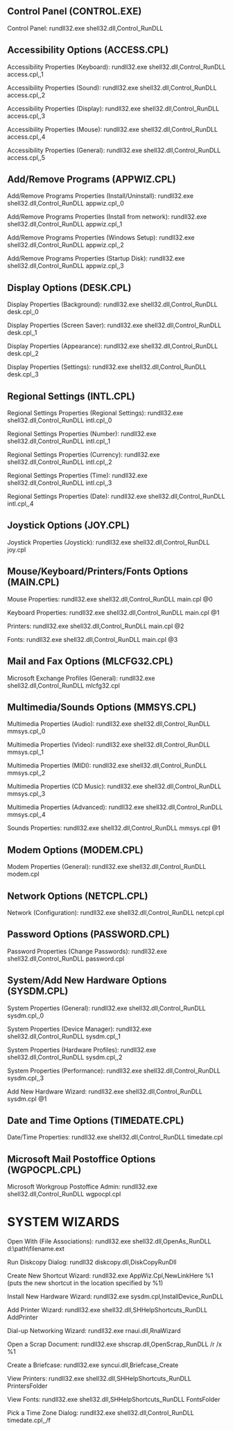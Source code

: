 ## Control Panel    (CONTROL.EXE)

Control Panel: rundll32.exe shell32.dll,Control_RunDLL



## Accessibility Options    (ACCESS.CPL)

Accessibility Properties (Keyboard): rundll32.exe shell32.dll,Control_RunDLL access.cpl,,1

Accessibility Properties (Sound): rundll32.exe shell32.dll,Control_RunDLL access.cpl,,2

Accessibility Properties (Display): rundll32.exe shell32.dll,Control_RunDLL access.cpl,,3

Accessibility Properties (Mouse): rundll32.exe shell32.dll,Control_RunDLL access.cpl,,4

Accessibility Properties (General): rundll32.exe shell32.dll,Control_RunDLL access.cpl,,5



## Add/Remove Programs    (APPWIZ.CPL)

Add/Remove Programs Properties (Install/Uninstall): rundll32.exe shell32.dll,Control_RunDLL appwiz.cpl,,0

Add/Remove Programs Properties (Install from network): rundll32.exe shell32.dll,Control_RunDLL appwiz.cpl,,1

Add/Remove Programs Properties (Windows Setup): rundll32.exe shell32.dll,Control_RunDLL appwiz.cpl,,2

Add/Remove Programs Properties (Startup Disk): rundll32.exe shell32.dll,Control_RunDLL appwiz.cpl,,3



## Display Options    (DESK.CPL)

Display Properties (Background): rundll32.exe shell32.dll,Control_RunDLL desk.cpl,,0

Display Properties (Screen Saver): rundll32.exe shell32.dll,Control_RunDLL desk.cpl,,1

Display Properties (Appearance): rundll32.exe shell32.dll,Control_RunDLL desk.cpl,,2

Display Properties (Settings): rundll32.exe shell32.dll,Control_RunDLL desk.cpl,,3



## Regional Settings    (INTL.CPL)

Regional Settings Properties (Regional Settings): rundll32.exe shell32.dll,Control_RunDLL intl.cpl,,0

Regional Settings Properties (Number): rundll32.exe shell32.dll,Control_RunDLL intl.cpl,,1

Regional Settings Properties (Currency): rundll32.exe shell32.dll,Control_RunDLL intl.cpl,,2

Regional Settings Properties (Time): rundll32.exe shell32.dll,Control_RunDLL intl.cpl,,3

Regional Settings Properties (Date): rundll32.exe shell32.dll,Control_RunDLL intl.cpl,,4



## Joystick Options    (JOY.CPL)

Joystick Properties (Joystick): rundll32.exe shell32.dll,Control_RunDLL joy.cpl


## Mouse/Keyboard/Printers/Fonts Options    (MAIN.CPL)

Mouse Properties: rundll32.exe shell32.dll,Control_RunDLL main.cpl @0

Keyboard Properties: rundll32.exe shell32.dll,Control_RunDLL main.cpl @1

Printers: rundll32.exe shell32.dll,Control_RunDLL main.cpl @2

Fonts: rundll32.exe shell32.dll,Control_RunDLL main.cpl @3



## Mail and Fax Options    (MLCFG32.CPL)

Microsoft Exchange Profiles (General): rundll32.exe shell32.dll,Control_RunDLL mlcfg32.cpl


## Multimedia/Sounds Options    (MMSYS.CPL)

Multimedia Properties (Audio): rundll32.exe shell32.dll,Control_RunDLL mmsys.cpl,,0

Multimedia Properties (Video): rundll32.exe shell32.dll,Control_RunDLL mmsys.cpl,,1

Multimedia Properties (MIDI): rundll32.exe shell32.dll,Control_RunDLL mmsys.cpl,,2

Multimedia Properties (CD Music): rundll32.exe shell32.dll,Control_RunDLL mmsys.cpl,,3

Multimedia Properties (Advanced): rundll32.exe shell32.dll,Control_RunDLL mmsys.cpl,,4

Sounds Properties: rundll32.exe shell32.dll,Control_RunDLL mmsys.cpl @1


## Modem Options    (MODEM.CPL)

Modem Properties (General): rundll32.exe shell32.dll,Control_RunDLL modem.cpl

## Network Options    (NETCPL.CPL)

Network (Configuration): rundll32.exe shell32.dll,Control_RunDLL netcpl.cpl

## Password Options    (PASSWORD.CPL)

Password Properties (Change Passwords): rundll32.exe shell32.dll,Control_RunDLL password.cpl

## System/Add New Hardware Options    (SYSDM.CPL)

System Properties (General): rundll32.exe shell32.dll,Control_RunDLL sysdm.cpl,,0

System Properties (Device Manager): rundll32.exe shell32.dll,Control_RunDLL sysdm.cpl,,1

System Properties (Hardware Profiles): rundll32.exe shell32.dll,Control_RunDLL sysdm.cpl,,2

System Properties (Performance): rundll32.exe shell32.dll,Control_RunDLL sysdm.cpl,,3

Add New Hardware Wizard: rundll32.exe shell32.dll,Control_RunDLL sysdm.cpl @1

## Date and Time Options    (TIMEDATE.CPL)

Date/Time Properties: rundll32.exe shell32.dll,Control_RunDLL timedate.cpl

## Microsoft Mail Postoffice Options    (WGPOCPL.CPL)

Microsoft Workgroup Postoffice Admin: rundll32.exe shell32.dll,Control_RunDLL wgpocpl.cpl

# SYSTEM WIZARDS

Open With (File Associations): rundll32.exe shell32.dll,OpenAs_RunDLL d:\path\filename.ext

Run Diskcopy Dialog: rundll32 diskcopy.dll,DiskCopyRunDll

Create New Shortcut Wizard: rundll32.exe AppWiz.Cpl,NewLinkHere %1 (puts the new shortcut in the location specified by %1)

Install New Hardware Wizard: rundll32.exe sysdm.cpl,InstallDevice_RunDLL

Add Printer Wizard: rundll32.exe shell32.dll,SHHelpShortcuts_RunDLL AddPrinter

Dial-up Networking Wizard: rundll32.exe rnaui.dll,RnaWizard

Open a Scrap Document: rundll32.exe shscrap.dll,OpenScrap_RunDLL /r /x %1

Create a Briefcase: rundll32.exe syncui.dll,Briefcase_Create

View Printers: rundll32.exe shell32.dll,SHHelpShortcuts_RunDLL PrintersFolder

View Fonts: rundll32.exe shell32.dll,SHHelpShortcuts_RunDLL FontsFolder

Pick a Time Zone Dialog: rundll32.exe shell32.dll,Control_RunDLL timedate.cpl,,/f



